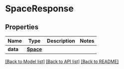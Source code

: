 # SpaceResponse

## Properties
Name | Type | Description | Notes
------------ | ------------- | ------------- | -------------
**data** | [**Space**](Space.md) |  |

[[Back to Model list]](../README.md#documentation-for-models) [[Back to API list]](../README.md#documentation-for-api-endpoints) [[Back to README]](../README.md)


